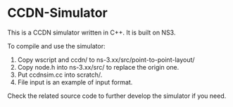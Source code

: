 CCDN-Simulator
==============

This is a CCDN simulator written in C++. It is built on NS3.

To compile and use the simulator:
1) Copy wscript and ccdn/ to ns-3.xx/src/point-to-point-layout/
2) Copy node.h into ns-3.xx/src/ to replace the origin one.
3) Put ccdnsim.cc into scratch/. 
4) File input is an example of input format.

Check the related source code to further develop the simulator if you need.
